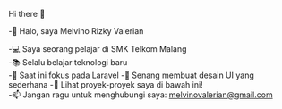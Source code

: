 Hi there 👋



-👋 Halo, saya Melvino Rizky Valerian

-💻 Saya seorang pelajar di SMK Telkom Malang  
-📚 Selalu belajar teknologi baru  
-🌱 Saat ini fokus pada Laravel 
-🎨 Senang membuat desain UI yang sederhana
-🚀 Lihat proyek-proyek saya di bawah ini!  
-📫 Jangan ragu untuk menghubungi saya: melvinovalerian@gmail.com
